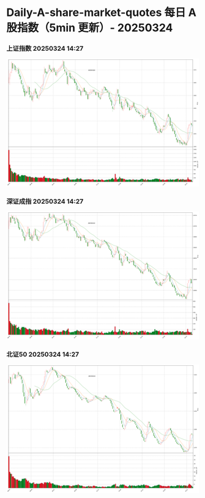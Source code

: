 
# Daily-A-share-market-quotes 每日 A 股指数（5min 更新）- 20250324

### 上证指数 20250324 14:27
![](./fig/2025/3/20250324-sh000001.png)

### 深证成指 20250324 14:27
![](./fig/2025/3/20250324-sz399001.png)

### 北证50 20250324 14:27
![](./fig/2025/3/20250324-bj899050.png)
